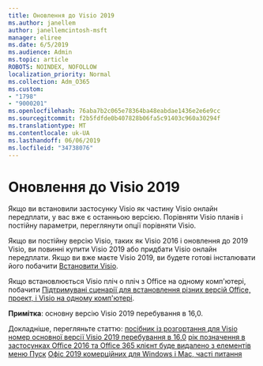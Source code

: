 ```yaml
---
title: Оновлення до Visio 2019
ms.author: janellem
author: janellemcintosh-msft
manager: eliree
ms.date: 6/5/2019
ms.audience: Admin
ms.topic: article
ROBOTS: NOINDEX, NOFOLLOW
localization_priority: Normal
ms.collection: Adm_O365
ms.custom:
- "1798"
- "9000201"
ms.openlocfilehash: 76aba7b2c065e78364ba48eabdae1436e2e6e9cc
ms.sourcegitcommit: f2b5fdfde0b407828b06fa5c91403c960a30294f
ms.translationtype: MT
ms.contentlocale: uk-UA
ms.lasthandoff: 06/06/2019
ms.locfileid: "34738076"
---
```

# <a name="upgrade-to-visio-2019"></a>Оновлення до Visio 2019

Якщо ви встановили застосунку Visio як частину Visio онлайн передплати, у вас вже є останньою версією. Порівняти Visio планів і постійну параметри, переглянути опції порівняти Visio.

Якщо ви постійну версію Visio, таких як Visio 2016 і оновлення до 2019 Visio, ви повинні купити Visio 2019 або придбати Visio онлайн передплати. Якщо ви вже маєте Visio 2019, ви будете готові інсталювати його побачити [Встановити Visio](https://support.office.com/article/f98f21e3-aa02-4827-9167-ddab5b025710?wt.mc_id=OfficeAdm_ClientDIA_Alchemy1798). 

Якщо встановлюється Visio пліч о пліч з Office на одному комп'ютері, побачити [Підтримувані сценарії для встановлення різних версій Office, проект, і Visio на одному комп'ютері](https://docs.microsoft.com/deployoffice/install-different-office-visio-and-project-versions-on-the-same-computer).

**Примітка**: основну версію Visio 2019 перебування в 16,0.

Докладніше, перегляньте статтю: [посібник із розгортання для Visio](https://docs.microsoft.com/deployoffice/deployment-guide-for-visio)
[номер основної версії Visio 2019 перебування в 16,0](https://docs.microsoft.com/en-gb/deployoffice/office2019/overview#whats-stayed-the-same-in-office-2019)
[рік позначення в застосунках Office 2016 та Office 365 клієнт буде видалено з елементів меню Пуск](https://support.office.com/article/8fe5e052-76d2-49de-af30-2e84ed3da907?wt.mc_id=OfficeAdm_ClientDIA_Alchemy1798) 
 [Офіс 2019 комерційних для Windows і Mac, часті питання](https://support.microsoft.com/help/4133312) 
